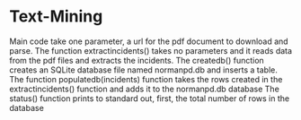 # Text-Mining
Main code take one parameter, a url for the pdf document to download and parse.
The function extractincidents() takes no parameters and it reads data from the pdf files and extracts the incidents.
The createdb() function creates an SQLite database file named normanpd.db and inserts a table.
The function populatedb(incidents) function takes the rows created in the extractincidents() 
function and adds it to the normanpd.db database
The status() function prints to standard out, first, the total number of rows in the database
